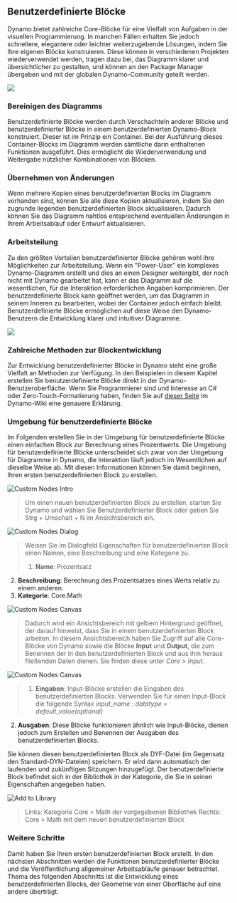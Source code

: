 

## Benutzerdefinierte Blöcke

Dynamo bietet zahlreiche Core-Blöcke für eine Vielfalt von Aufgaben in der visuellen Programmierung. In manchen Fällen erhalten Sie jedoch schnellere, elegantere oder leichter weiterzugebende Lösungen, indem Sie Ihre eigenen Blöcke konstruieren. Diese können in verschiedenen Projekten wiederverwendet werden, tragen dazu bei, das Diagramm klarer und übersichtlicher zu gestalten, und können an den Package Manager übergeben und mit der globalen Dynamo-Community geteilt werden.

![](images/9-1/cn.jpg)

### Bereinigen des Diagramms

Benutzerdefinierte Blöcke werden durch Verschachteln anderer Blöcke und benutzerdefinierter Blöcke in einem benutzerdefinierten Dynamo-Block konstruiert. Dieser ist im Prinzip ein Container. Bei der Ausführung dieses Container-Blocks im Diagramm werden sämtliche darin enthaltenen Funktionen ausgeführt. Dies ermöglicht die Wiederverwendung und Weitergabe nützlicher Kombinationen von Blöcken.

### Übernehmen von Änderungen

Wenn mehrere Kopien eines benutzerdefinierten Blocks im Diagramm vorhanden sind, können Sie alle diese Kopien aktualisieren, indem Sie den zugrunde liegenden benutzerdefinierten Block aktualisieren. Dadurch können Sie das Diagramm nahtlos entsprechend eventuellen Änderungen in Ihrem Arbeitsablauf oder Entwurf aktualisieren.

### Arbeitsteilung

Zu den größten Vorteilen benutzerdefinierter Blöcke gehören wohl ihre Möglichkeiten zur Arbeitsteilung. Wenn ein "Power-User" ein komplexes Dynamo-Diagramm erstellt und dies an einen Designer weitergibt, der noch nicht mit Dynamo gearbeitet hat, kann er das Diagramm auf die wesentlichen, für die Interaktion erforderlichen Angaben komprimieren. Der benutzerdefinierte Block kann geöffnet werden, um das Diagramm in seinem Inneren zu bearbeiten, wobei der Container jedoch einfach bleibt. Benutzerdefinierte Blöcke ermöglichen auf diese Weise den Dynamo-Benutzern die Entwicklung klarer und intuitiver Diagramme.

![](images/9-1/customNodeDiagram.jpg)

### Zahlreiche Methoden zur Blockentwicklung

Zur Entwicklung benutzerdefinierter Blöcke in Dynamo steht eine große Vielfalt an Methoden zur Verfügung. In den Beispielen in diesem Kapitel erstellen Sie benutzerdefinierte Blöcke direkt in der Dynamo-Benutzeroberfläche. Wenn Sie Programmierer sind und Interesse an C# oder Zero-Touch-Formatierung haben, finden Sie auf [dieser Seite](https://github.com/DynamoDS/Dynamo/wiki/How-To-Create-Your-Own-Nodes) im Dynamo-Wiki eine genauere Erklärung.

### Umgebung für benutzerdefinierte Blöcke

Im Folgenden erstellen Sie in der Umgebung für benutzerdefinierte Blöcke einen einfachen Block zur Berechnung eines Prozentwerts. Die Umgebung für benutzerdefinierte Blöcke unterscheidet sich zwar von der Umgebung für Diagramme in Dynamo, die Interaktion läuft jedoch im Wesentlichen auf dieselbe Weise ab. Mit diesen Informationen können Sie damit beginnen, Ihren ersten benutzerdefinierten Block zu erstellen.

![Custom Nodes Intro](images/9-1/CustomNodes01.png)

> Um einen neuen benutzerdefinierten Block zu erstellen, starten Sie Dynamo und wählen Sie Benutzerdefinierter Block oder geben Sie Strg + Umschalt + N im Ansichtsbereich ein.

![Custom Nodes Dialog](images/9-1/CustomNodes02.png)

> Weisen Sie im Dialogfeld Eigenschaften für benutzerdefinierten Block einen Namen, eine Beschreibung und eine Kategorie zu.

> 1. **Name**: Prozentsatz
2. **Beschreibung**: Berechnung des Prozentsatzes eines Werts relativ zu einem anderen.
3. **Kategorie**: Core.Math

![Custom Nodes Canvas](images/9-1/CustomNodes03.png)

> Dadurch wird ein Ansichtsbereich mit gelbem Hintergrund geöffnet, der darauf hinweist, dass Sie in einem benutzerdefinierten Block arbeiten. In diesem Ansichtsbereich haben Sie Zugriff auf alle Core-Blöcke von Dynamo sowie die Blöcke **Input** und **Output**, die zum Benennen der in den benutzerdefinierten Block und aus ihm heraus fließenden Daten dienen. Sie finden diese unter *Core > Input*.

![Custom Nodes Canvas](images/9-1/CustomNodes04.png)

> 1. **Eingaben**: Input-Blöcke erstellen die Eingaben des benutzerdefinierten Blocks. Verwenden Sie für einen Input-Block die folgende Syntax *input_name : datatype = default_value(optional)*
2. **Ausgaben**: Diese Blöcke funktionieren ähnlich wie Input-Blöcke, dienen jedoch zum Erstellen und Benennen der Ausgaben des benutzerdefinierten Blocks.

Sie können diesen benutzerdefinierten Block als DYF-Datei (im Gegensatz den Standard-DYN-Dateien) speichern. Er wird dann automatisch der laufenden und zukünftigen Sitzungen hinzugefügt. Der benutzerdefinierte Block befindet sich in der Bibliothek in der Kategorie, die Sie in seinen Eigenschaften angegeben haben.

![Add to Library](images/9-1/CustomNodes05.png)

> Links: Kategorie Core > Math der vorgegebenen Bibliothek Rechts: Core > Math mit dem neuen benutzerdefinierten Block

### Weitere Schritte

Damit haben Sie Ihren ersten benutzerdefinierten Block erstellt. In den nächsten Abschnitten werden die Funktionen benutzerdefinierter Blöcke und die Veröffentlichung allgemeiner Arbeitsabläufe genauer betrachtet. Thema des folgenden Abschnitts ist die Entwicklung eines benutzerdefinierten Blocks, der Geometrie von einer Oberfläche auf eine andere überträgt.

